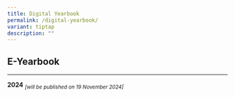 ```yaml
---
title: Digital Yearbook
permalink: /digital-yearbook/
variant: tiptap
description: ""
---
```

<h2>E-Yearbook</h2>
<hr>
<p><strong>2024</strong>  <em><sub>[will be published on 19 November 2024]</sub></em>
</p>
<p></p>